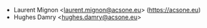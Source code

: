 - Laurent Mignon \<<laurent.mignon@acsone.eu>\> (<https://acsone.eu>)
- Hughes Damry \<<hughes.damry@acsone.eu>\>
